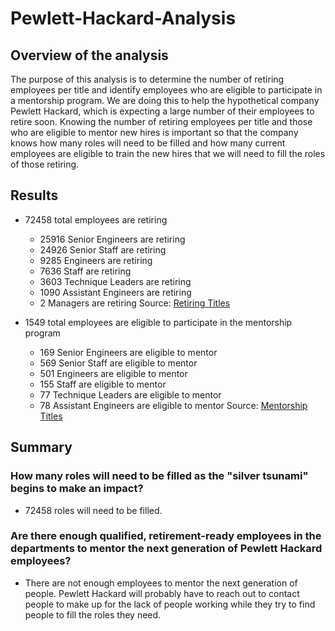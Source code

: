# Pewlett-Hackard-Analysis
## Overview of the analysis 
The purpose of this analysis is to determine the number of retiring employees per title and identify employees who are eligible to participate in a mentorship program.  We are doing this to help the hypothetical company Pewlett Hackard, which is expecting a large number of their employees to retire soon.  Knowing the number of retiring employees per title and those who are eligible to mentor new hires is important so that the company knows how many roles will need to be filled and how many current employees are eligible to train the new hires that we will need to fill the roles of those retiring. 

## Results 
- 72458 total employees are retiring 
  - 25916 Senior Engineers are retiring 
  - 24926 Senior Staff are retiring 
  - 9285 Engineers are retiring
  - 7636 Staff are retiring
  - 3603 Technique Leaders are retiring
  - 1090 Assistant Engineers are retiring
  - 2 Managers are retiring
Source: [Retiring Titles](https://github.com/awar2170/Pewlett-Hackard-Analysis/blob/main/Data/retiring_titles.csv)

- 1549 total employees are eligible to participate in the mentorship program 
  - 169 Senior Engineers are eligible to mentor
  - 569 Senior Staff are eligible to mentor
  - 501 Engineers are eligible to mentor
  - 155 Staff are eligible to mentor 
  - 77 Technique Leaders are eligible to mentor
  - 78 Assistant Engineers are eligible to mentor
Source: [Mentorship Titles](https://github.com/awar2170/Pewlett-Hackard-Analysis/blob/main/Data/mentorship_titles.csv)

## Summary 
### How many roles will need to be filled as the "silver tsunami" begins to make an impact? 
- 72458 roles will need to be filled.
### Are there enough qualified, retirement-ready employees in the departments to mentor the next generation of Pewlett Hackard employees? 
- There are not enough employees to mentor the next generation of people.  Pewlett Hackard will probably have to reach out to contact people to make up for the lack of people working while they try to find people to fill the roles they need. 
